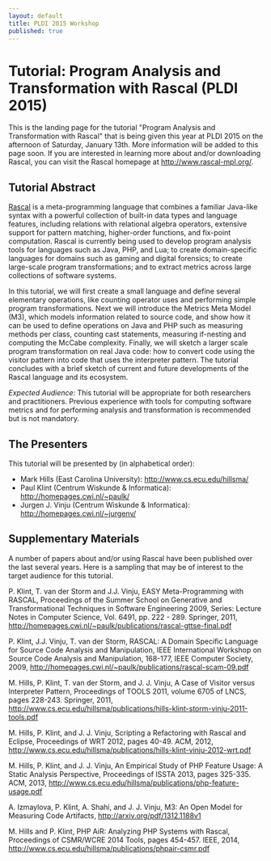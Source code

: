 ```yaml
---
layout: default
title: PLDI 2015 Workshop 
published: true
---
```


[Rascal]:http://www.rascal-mpl.org/

# Tutorial: Program Analysis and Transformation with Rascal (PLDI 2015)

This is the landing page for the tutorial "Program Analysis and Transformation
with Rascal" that is being given this year at PLDI 2015 on the afternoon of
Saturday, January 13th. More information will be added to this page soon. If
you are interested in learning more about and/or downloading Rascal, you can
visit the Rascal homepage at http://www.rascal-mpl.org/.

## Tutorial Abstract

[Rascal] is a meta-programming language that combines a familiar Java-like
syntax with a powerful collection of built-in data types and language
features, including relations with relational algebra operators, extensive
support for pattern matching, higher-order functions, and fix-point
computation. Rascal is currently being used to develop program analysis tools
for languages such as Java, PHP, and Lua; to create domain-specific languages
for domains such as gaming and digital forensics; to create large-scale
program transformations; and to extract metrics across large collections of
software systems.

In this tutorial, we will first create a small language and define several
elementary operations, like counting operator uses and performing simple
program transformations. Next we will introduce the Metrics Meta Model (M3),
which models information related to source code, and show how it can be used
to define operations on Java and PHP such as measuring methods per class,
counting cast statements, measuring if-nesting and computing the McCabe
complexity. Finally, we will sketch a larger scale program transformation on
real Java code: how to convert code using the visitor pattern into code that
uses the interpreter pattern. The tutorial concludes with a brief sketch of
current and future developments of the Rascal language and its ecosystem.

*Expected Audience:* This tutorial will be appropriate for both researchers
and practitioners. Previous experience with tools for computing software
metrics and for performing analysis and transformation is recommended but is
not mandatory.

## The Presenters

This tutorial will be presented by (in alphabetical order):

* Mark Hills (East Carolina University): http://www.cs.ecu.edu/hillsma/
* Paul Klint (Centrum Wiskunde & Informatica): http://homepages.cwi.nl/~paulk/
* Jurgen J. Vinju (Centrum Wiskunde & Informatica): http://homepages.cwi.nl/~jurgenv/

## Supplementary Materials

A number of papers about and/or using Rascal have been published over the last
several years. Here is a sampling that may be of interest to the target
audience for this tutorial.

P. Klint, T. van der Storm and J.J. Vinju, EASY Meta-Programming with RASCAL, Proceedings of the Summer School on Generative and Transformational Techniques in Software Engineering 2009, Series: Lecture Notes in Computer Science, Vol. 6491, pp. 222 - 289. Springer, 2011, http://homepages.cwi.nl/~paulk/publications/rascal-gttse-final.pdf

P. Klint, J.J. Vinju, T. van der Storm, RASCAL: A Domain Specific Language for Source Code Analysis and Manipulation, IEEE International Workshop on Source Code Analysis and Manipulation, 168-177, IEEE Computer Society, 2009, http://homepages.cwi.nl/~paulk/publications/rascal-scam-09.pdf

M. Hills, P. Klint, T. van der Storm, and J. J. Vinju, A Case of Visitor versus Interpreter Pattern, Proceedings of TOOLS 2011, volume 6705 of LNCS, pages 228-243. Springer, 2011, http://www.cs.ecu.edu/hillsma/publications/hills-klint-storm-vinju-2011-tools.pdf

M. Hills, P. Klint, and J. J. Vinju, Scripting a Refactoring with Rascal and Eclipse, Proceedings of WRT 2012, pages 40-49. ACM, 2012, http://www.cs.ecu.edu/hillsma/publications/hills-klint-vinju-2012-wrt.pdf

M. Hills, P. Klint, and J. J. Vinju, An Empirical Study of PHP Feature Usage: A Static Analysis Perspective, Proceedings of ISSTA 2013, pages 325-335. ACM, 2013, http://www.cs.ecu.edu/hillsma/publications/php-feature-usage.pdf

A. Izmaylova, P. Klint, A. Shahi, and J. J. Vinju, M3: An Open Model for Measuring Code Artifacts, http://arxiv.org/pdf/1312.1188v1

M. Hills and P. Klint, PHP AiR: Analyzing PHP Systems with Rascal, Proceedings of CSMR/WCRE 2014 Tools, pages 454-457. IEEE, 2014, http://www.cs.ecu.edu/hillsma/publications/phpair-csmr.pdf